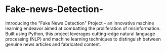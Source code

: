 # Fake-news-Detection-
Introducing the "Fake News Detection" Project – an innovative machine learning endeavor aimed at combatting the proliferation of misinformation. Built using Python, this project leverages cutting-edge natural language processing (NLP) and machine learning techniques to distinguish between genuine news articles and fabricated content.
